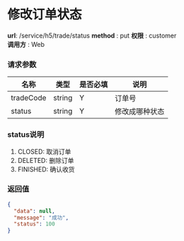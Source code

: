 修改订单状态
=======

**url**: /service/h5/trade/status
**method** : put 
**权限** : customer  
**调用方** : Web

### 请求参数

|    名称   |  类型  | 是否必填 |      说明      |
|-----------|--------|----------|----------------|
| tradeCode | string | Y        | 订单号         |
| status    | string | Y        | 修改成哪种状态 |

### status说明

1. CLOSED: 取消订单
2. DELETED: 删除订单
3. FINISHED: 确认收货

### 返回值


```json
{
  "data": null,
  "message": "成功",
  "status": 100
}
```